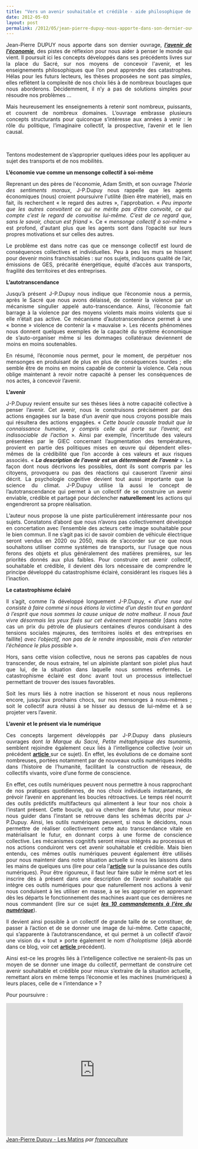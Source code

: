 ```yaml
---
title: "Vers un avenir souhaitable et crédible - aide philosophique de J-P.Dupuy"
date: 2012-05-03
layout: post
permalink: /2012/05/jean-pierre-dupuy-nous-apporte-dans-son-dernier-ouvrage-des-pistes-de-reflexion-pour-nous-aider-a-penser-le-monde-qui-vient.html
---
```


<p style="text-align: justify;">﻿Jean-Pierre DUPUY nous apporte dans son dernier ouvrage, <a href="http://www.amazon.fr/LAvenir-leconomie-lecomystification-Jean-Pierre-Dupuy/dp/toc/2081253453" target="_blank"><strong><em>l’avenir de l’économie</em></strong></a>, des pistes de réflexion pour nous aider à penser le monde qui vient. Il poursuit ici les concepts développés dans ses précédents livres sur la place du Sacré, sur nos moyens de concevoir l'avenir, et les enseignements philosophiques que l’on peut apprendre des catastrophes. Hélas pour les futurs lecteurs, les thèses proposées ne sont pas <em>simples</em>, elles reflètent la complexité de nos choix liés à de nombreux bouclages que nous aborderons. Décidemment, il n’y a pas de solutions simples pour résoudre nos problèmes …</p> <p style="text-align: justify;">Mais heureusement les enseignements à retenir sont nombreux, puissants, et couvrent de nombreux domaines. L’ouvrage embrasse plusieurs concepts structurants pour quiconque s’intéresse aux années à venir : le rôle du politique, l’imaginaire collectif, la prospective, l’avenir et le lien causal.</p> <p style="text-align: justify;"> </p>   <!--more-->  Tentons modestement de s’approprier quelques idées pour les appliquer au sujet des transports et de nos mobilités. <p style="text-align: justify;"><strong>L’économie vue comme un mensonge collectif à soi-même</strong></p> <p style="text-align: justify;">Reprenant un des pères de l'économie, Adam Smith, et son ouvrage <em>Théorie des sentiments moraux</em>, J-P.Dupuy nous rappelle que les agents économiques (nous) croient poursuivre l'utilité (bien être matériel), mais en fait, ils recherchent « le regard des autres », l'approbation. « <em>Peu importe que les autres convoitent ce qui ne mérite pas d’être convoité, ce qui compte c’est le regard de convoitise lui-même. C’est de ce regard que, sans le savoir, chacun est friand</em> ». Ce « <em>mensonge collectif à soi-même</em> » est profond, d'autant plus que les agents sont dans l’opacité sur leurs propres motivations et sur celles des autres.</p> <p style="text-align: justify;">Le problème est dans notre cas que ce mensonge collectif est lourd de conséquences collectives et individuelles. Peu à peu les murs se hissent pour devenir moins franchissables : sur nos sujets, indiquons qualité de l’air, émissions de GES, précarité énergétique, équité d’accès aux transports, fragilité des territoires et des entreprises.</p> <p style="text-align: justify;"><strong>L’autotranscendance</strong></p> <p style="text-align: justify;">Jusqu’à présent J-P.Dupuy nous indique que l’économie nous a permis, après le Sacré que nous avons délaissé, de contenir la violence par un mécanisme singulier appelé auto-transcendance. Ainsi, l’économie fait barrage à la violence par des moyens violents mais moins violents que si elle n’était pas active. Ce mécanisme d’autotranscendance permet à une « bonne » violence de contenir la « mauvaise ». Les récents phénomènes nous donnent quelques exemples de la capacité du système économique de s’auto-organiser même si les dommages collatéraux deviennent de moins en moins soutenables.</p> <p style="text-align: justify;">En résumé, l’économie nous permet, pour le moment, de perpétuer nos mensonges en produisant de plus en plus de conséquences lourdes ; elle semble être de moins en moins capable de contenir la violence. Cela nous oblige maintenant à revoir notre capacité à penser les conséquences de nos actes, à concevoir l’avenir.</p> <p style="text-align: justify;"><strong>L’avenir</strong></p> <p style="text-align: justify;">J-P.Dupuy revient ensuite sur ses thèses liées à notre capacité collective à penser l’avenir. Cet avenir, nous le construisons précisément par des actions engagées sur la base d’un avenir que nous croyons possible mais qui résultera des actions engagées. « <em>Cette boucle causale traduit que la connaissance humaine, y compris celle qui porte sur l’avenir, est indissociable de l’action</em> ». Ainsi par exemple, l’incertitude des valeurs présentées par le GIEC concernant l’augmentation des températures, provient en partie des politiques mises en œuvre qui dépendent elles-mêmes de la crédibilité que l’on accorde à ces valeurs et aux risques associés. « <strong><em>La description de l’avenir est un déterminant de l’avenir</em> </strong>». La façon dont nous décrivons les possibles, dont ils sont compris par les citoyens, provoquera ou pas des réactions qui causeront l’avenir ainsi décrit. La psychologie cognitive devient tout aussi importante que la science du climat. J-P.Dupuy utilise là aussi le concept de l’autotranscendance qui permet à un collectif de se construire un avenir enviable, crédible et partagé pour déclencher <strong>naturellement</strong> les actions qui engendreront sa propre réalisation.</p> <p style="text-align: justify;">L’auteur nous propose là une piste particulièrement intéressante pour nos sujets. Constatons d’abord que nous n’avons pas collectivement développé en concertation avec l’ensemble des acteurs cette image souhaitable pour le bien commun. Il ne s’agit pas ici de savoir combien de véhicule électrique seront vendus en 2020 ou 2050, mais de s’accorder sur ce que nous souhaitons utiliser comme systèmes de transports, sur l’usage que nous ferons des objets et plus généralement des matières premières, sur les priorités donnés aux plus faibles. Pour construire cet avenir collectif, souhaitable et crédible, il devient dès lors nécessaire de comprendre le principe développé du catastrophisme éclairé, considérant les risques liés à l’inaction.</p> <p style="text-align: justify;"><strong>Le catastrophisme éclairé</strong></p> <p style="text-align: justify;">Il s’agit, comme l’a développé longuement J-P.Dupuy, « <em>d’une ruse qui consiste à faire comme si nous étions la victime d’un destin tout en gardant à l’esprit que nous sommes la cause unique de notre malheur. Il nous faut vivre désormais les yeux fixés sur cet évènement impensable</em> [dans notre cas un prix du pétrole de plusieurs centaines d’euros conduisant à des tensions sociales majeures, des territoires isolés et des entreprises en faillite] <em>avec l’objectif, non pas de le rendre impossible, mais d’en retarder l’échéance le plus possible</em> ».</p> <p style="text-align: justify;">Hors, sans cette vision collective, nous ne serons pas capables de nous transcender, de nous extraire, tel un alpiniste plantant son piolet plus haut que lui, de la situation dans laquelle nous sommes enfermés. Le catastrophisme éclairé est donc avant tout un processus intellectuel permettant de trouver des issues favorables.</p> <p style="text-align: justify;">Soit les murs liés à notre inaction se hisseront et nous nous replierons encore, jusqu’aux prochains chocs, sur nos mensonges à nous-mêmes ; soit le collectif aura réussi à se hisser au dessus de lui-même et à se projeter vers l’avenir.</p> <p style="text-align: justify;"><strong>L’avenir et le présent via le numérique</strong></p> <p style="text-align: justify;">Ces concepts largement développés par J-P.Dupuy dans plusieurs ouvrages dont <em>la Marque du Sacré, Petite métaphysique des tsunamis</em>, semblent rejoindre également ceux liés à l’intelligence collective (voir un précédent <a href="/2012/03/innovations-monnaies-les-problemes-complexes-ne-seront-jamais-resolues-par-des-solutions-simples.html" target="_blank"><strong>article</strong> </a>sur ce sujet). En effet, les évolutions de ce domaine sont nombreuses, portées notamment par de nouveaux outils numériques inédits dans l’histoire de l’humanité, facilitant la construction de réseaux, de collectifs vivants, voire d’une forme de conscience.</p> <p style="text-align: justify;">En effet, ces outils numériques peuvent nous permettre à nous rapprochant de nos pratiques quotidiennes, de nos choix individuels instantanés, de prévoir l’avenir en apprenant les boucles rétroactives. Le temps réel nourrit des outils prédictifs multifacteurs qui alimentent à leur tour nos choix à l’instant présent. Cette boucle, qui va chercher dans le futur, pour mieux nous guider dans l’instant se retrouve dans les schémas décrits par J-P.Dupuy. Ainsi, les outils numériques peuvent, si nous le décidons, nous permettre de réaliser collectivement cette auto transcendance vitale en matérialisant le futur, en donnant corps à une forme de conscience collective. Les mécanismes cognitifs seront mieux intégrés au processus et nos actions conduiront vers cet avenir souhaitable et crédible. Mais bien entendu, ces mêmes outils numériques peuvent également être utilisés pour nous maintenir dans notre situation actuelle si nous les laissons dans les mains de quelques uns (lire pour cela l’<a href="/2012/04/nos-systemes-de-transport-et-la-revolution-numerique-pourquoi-cela-va-tout-changer.html" target="_blank"><strong>article</strong></a> sur la puissance des outils numériques). Pour être rigoureux, il faut leur faire subir le même sort et les inscrire dès à présent dans une description de l’avenir souhaitable qui intègre ces outils numériques pour que naturellement nos actions à venir nous conduisent à les utiliser en masse, à se les approprier en apprenant dès les départs le fonctionnement des machines avant que ces dernières ne nous commandent (lire sur ce sujet <strong><em><a href="http://www.amazon.fr/Les-10-commandements-l%C3%A8re-numerique/dp/2916571655/ref=sr_1_1?s=books&ie=UTF8&qid=1335982830&sr=1-1" target="_blank">les 10 commandements à l’ère du numérique</a></em></strong>).</p> <p style="text-align: justify;">Il devient ainsi possible à un collectif de grande taille de se constituer, de passer à l’action et de se donner une image de lui-même. Cette capacité, qui s’apparente à l’autotranscendance, et qui permet à un collectif d’avoir une vision du « tout » porte également le nom d’<em>holoptisme</em> (déjà abordé dans ce blog, voir cet <a href="/2012/03/innovations-monnaies-les-problemes-complexes-ne-seront-jamais-resolues-par-des-solutions-simples.html" target="_blank"><strong>article</strong> </a>précédent).</p> <p style="text-align: justify;">Ainsi est-ce les progrès liés à l’intelligence collective ne seraient-ils pas un moyen de se donner une image du collectif, permettant de construire cet avenir souhaitable et crédible pour mieux s’extraire de la situation actuelle, remettant alors en même temps l’économie et les machines (numériques) à leurs places, celle de « l’intendance » ?</p> <p>Pour poursuivre :</p> <p><iframe frameborder="0" height="360" src="http://www.dailymotion.com/embed/video/xoy6l3" width="480"></iframe><br /><a href="http://www.dailymotion.com/video/xoy6l3_jean-pierre-dupuy-les-matins_news" target="_blank">Jean-Pierre Dupuy - Les Matins</a> <em>par <a href="http://www.dailymotion.com/franceculture" target="_blank">franceculture</a></em></p>